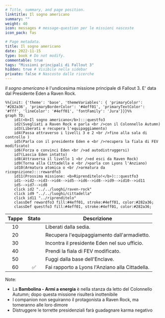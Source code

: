 ```yaml
---
# Title, summary, and page position.
linktitle: Il sogno americano
summary: ""
weight: 40
icon: messages # message-question per le missioni nascoste
icon_pack: fas

# Page metadata.
title: Il sogno americano
date: 2022-11-15
type: book # Do not modify.
commentable: true
tags: "Missioni principali di Fallout 3"
hidden: true # Visibile nella sidebar
private: false # Nascosto dalle ricerche
---
```


*Il sogno americano* è l'undicesima missione principale di Fallout 3. E' data dal Presidente Eden a Raven Rock.



```mermaid
%%{init: {'theme': 'base', 'themeVariables': { 'primaryColor': '#282a36', 'primaryBorderColor': '#4eff01', 'primaryTextColor': '#fff', 'lineColor': '#4eff01', 'fontFamily': 'Jura'}}}%%
graph TD;
    id1(<b>Il sogno americano</b>):::questfo3
    id2(Svegliati a Raven Rock e parla <br />con il Colonnello Autumn)
    id3(Liberati e recupera l'equipaggiamento)
    id4(Passa attraverso i livelli 3 e 2 <br />fino alla sala di controllo )
    id5(Parla con il presidente Eden e <br />recupera la fiala di FEV modificato) 
    id6(Forza o convinci Eden <br />ad autodistruggersi)
    id7(Lascia Eden intatto)
    id8(Attraversa il livello 1 <br />ed esci da Raven Rock) 
    id9(Torna alla Cittadella e <br />parla con Lyons l'Anziano)
    id10(Armatura atomica o <br />armatura da ricognizione):::rewardfo3
    id11(Prossima missione: <b>Riprenditelo!</b>):::questfo3
    id1-->id2-->id3-->id4-->id5-->id6-->id8-->id9-->id10-->id11
    id5-->id7-->id8
    click id2 "../../luoghi/raven-rock"
    click id9 "../../luoghi/cittadella"
    click id11 "../riprenditelo"
    classDef rewardfo3 fill:#4eff01, stroke:#4eff01, color:#282a36;
    classDef questfo3 fill:#4eff01, stroke:#4eff01, color:#282a36;
```

| Tappe |       Stato        | Descrizione                                      |
| :---: | :----------------: | ------------------------------------------------ |
|  10   |                    | Liberati dalla sedia.                            |
|  20   |                    | Recupera l'equipaggiamento dall'armadietto.      |
|  30   |                    | Incontra il presidente Eden nel suo ufficio.     |
|  40   |                    | Prendi la fiala di FEV modificato.               |
|  50   |                    | Fuggi dalla base dell'Enclave.                   |
|  60   | :white_check_mark: | Fai rapporto a Lyons l'Anziano  alla Cittadella. |


Note:
- La **Bambolina - Armi a energia** è nella stanza da letto del Colonnello Autumn; dopo questa missione risulterà inottenibile
- I companion non seguiranno il protagonista a Raven Rock, ma torneranno alle loro dimore
- Distruggere le torrette presidenziali farà guadagnare karma negativo